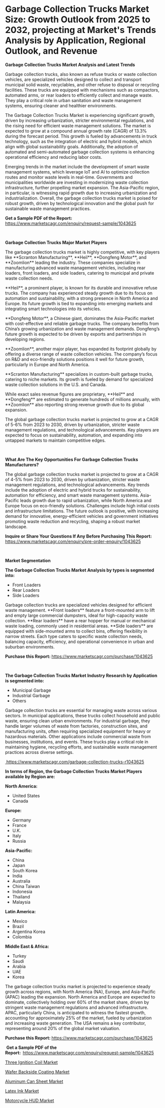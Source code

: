 <p><h1>Garbage Collection Trucks Market Size: Growth Outlook from 2025 to 2032, projecting at Market's Trends Analysis by Application, Regional Outlook, and Revenue</h1></p><p><strong>Garbage Collection Trucks Market Analysis and Latest Trends</strong></p>
<p><p>Garbage collection trucks, also known as refuse trucks or waste collection vehicles, are specialized vehicles designed to collect and transport municipal solid waste, recyclables, and other refuse to disposal or recycling facilities. These trucks are equipped with mechanisms such as compactors, automated arms, or rear loaders to efficiently collect and manage waste. They play a critical role in urban sanitation and waste management systems, ensuring cleaner and healthier environments.</p><p>The Garbage Collection Trucks Market is experiencing significant growth, driven by increasing urbanization, stricter environmental regulations, and the rising need for efficient waste management solutions. The market is expected to grow at a compound annual growth rate (CAGR) of 13.3% during the forecast period. This growth is fueled by advancements in truck technology, such as the integration of electric and hybrid models, which align with global sustainability goals. Additionally, the adoption of automated and semi-automated garbage collection systems is enhancing operational efficiency and reducing labor costs.</p><p>Emerging trends in the market include the development of smart waste management systems, which leverage IoT and AI to optimize collection routes and monitor waste levels in real-time. Governments and municipalities worldwide are investing in modernizing waste collection infrastructure, further propelling market expansion. The Asia-Pacific region, in particular, is witnessing rapid growth due to increasing urbanization and industrialization. Overall, the garbage collection trucks market is poised for robust growth, driven by technological innovation and the global push for sustainable waste management practices.</p></p>
<p><strong>Get a Sample PDF of the Report:&nbsp;</strong> <a href="https://www.marketscagr.com/enquiry/request-sample/1043625?utm_campaign=1920&utm_medium=2&utm_source=Github&utm_content=ia&utm_term=21012025&utm_id=garbage-collection-trucks">https://www.marketscagr.com/enquiry/request-sample/1043625</a></p>
<p>&nbsp;</p>
<p><strong>Garbage Collection Trucks Major Market Players</strong></p>
<p><p>The garbage collection trucks market is highly competitive, with key players like **Scranton Manufacturing**, **Heil**, **Dongfeng Motor**, and **Zoomlion** leading the industry. These companies specialize in manufacturing advanced waste management vehicles, including rear loaders, front loaders, and side loaders, catering to municipal and private waste collection needs.</p><p>**Heil**, a prominent player, is known for its durable and innovative refuse trucks. The company has experienced steady growth due to its focus on automation and sustainability, with a strong presence in North America and Europe. Its future growth is tied to expanding into emerging markets and integrating smart technologies into its vehicles.</p><p>**Dongfeng Motor**, a Chinese giant, dominates the Asia-Pacific market with cost-effective and reliable garbage trucks. The company benefits from China’s growing urbanization and waste management demands. Dongfeng’s future growth is expected to be driven by exports and partnerships in developing regions.</p><p>**Zoomlion**, another major player, has expanded its footprint globally by offering a diverse range of waste collection vehicles. The company’s focus on R&D and eco-friendly solutions positions it well for future growth, particularly in Europe and North America.</p><p>**Scranton Manufacturing** specializes in custom-built garbage trucks, catering to niche markets. Its growth is fueled by demand for specialized waste collection solutions in the U.S. and Canada.</p><p>While exact sales revenue figures are proprietary, **Heil** and **Dongfeng** are estimated to generate hundreds of millions annually, with **Zoomlion** also reporting strong revenue growth due to its global expansion.</p><p>The global garbage collection trucks market is projected to grow at a CAGR of 5-6% from 2023 to 2030, driven by urbanization, stricter waste management regulations, and technological advancements. Key players are expected to focus on sustainability, automation, and expanding into untapped markets to maintain competitive edges.</p></p>
<p>&nbsp;</p>
<p><strong>What Are The Key Opportunities For Garbage Collection Trucks Manufacturers?</strong></p>
<p><p>The global garbage collection trucks market is projected to grow at a CAGR of 4-5% from 2023 to 2030, driven by urbanization, stricter waste management regulations, and technological advancements. Key trends include the adoption of electric and hybrid trucks for sustainability, automation for efficiency, and smart waste management systems. Asia-Pacific leads growth due to rapid urbanization, while North America and Europe focus on eco-friendly solutions. Challenges include high initial costs and infrastructure limitations. The future outlook is positive, with increasing demand for innovative, energy-efficient vehicles and government initiatives promoting waste reduction and recycling, shaping a robust market landscape.</p></p>
<p><strong>Inquire or Share Your Questions If Any Before Purchasing This Report:</strong> <a href="https://www.marketscagr.com/enquiry/pre-order-enquiry/1043625?utm_campaign=1920&utm_medium=2&utm_source=Github&utm_content=ia&utm_term=21012025&utm_id=garbage-collection-trucks">https://www.marketscagr.com/enquiry/pre-order-enquiry/1043625</a></p>
<p>&nbsp;</p>
<p><strong>Market Segmentation</strong></p>
<p><strong>The Garbage Collection Trucks Market Analysis by types is segmented into:</strong></p>
<p><ul><li>Front Loaders</li><li>Rear Loaders</li><li>Side Loaders</li></ul></p>
<p><p>Garbage collection trucks are specialized vehicles designed for efficient waste management. **Front loaders** feature a front-mounted arm to lift and empty large commercial dumpsters, ideal for high-capacity waste collection. **Rear loaders** have a rear hopper for manual or mechanical waste loading, commonly used in residential areas. **Side loaders** are equipped with side-mounted arms to collect bins, offering flexibility in narrow streets. Each type caters to specific waste collection needs, balancing capacity, efficiency, and operational convenience in urban and suburban environments.</p></p>
<p><strong>Purchase this Report:&nbsp;</strong><a href="https://www.marketscagr.com/purchase/1043625?utm_campaign=1920&utm_medium=2&utm_source=Github&utm_content=ia&utm_term=21012025&utm_id=garbage-collection-trucks">https://www.marketscagr.com/purchase/1043625</a></p>
<p>&nbsp;</p>
<p><strong>The Garbage Collection Trucks Market Industry Research by Application is segmented into:</strong></p>
<p><ul><li>Municipal Garbage</li><li>Industrial Garbage</li><li>Others</li></ul></p>
<p><p>Garbage collection trucks are essential for managing waste across various sectors. In municipal applications, these trucks collect household and public waste, ensuring clean urban environments. For industrial garbage, they handle larger volumes of waste from factories, construction sites, and manufacturing units, often requiring specialized equipment for heavy or hazardous materials. Other applications include commercial waste from businesses, institutions, and events. These trucks play a critical role in maintaining hygiene, recycling efforts, and sustainable waste management practices across diverse settings.</p></p>
<p><a href="https://www.marketscagr.com/garbage-collection-trucks-r1043625?utm_campaign=1920&utm_medium=2&utm_source=Github&utm_content=ia&utm_term=21012025&utm_id=garbage-collection-trucks">&nbsp;https://www.marketscagr.com/garbage-collection-trucks-r1043625</a></p>
<p><strong>In terms of Region, the Garbage Collection Trucks Market Players available by Region are:</strong></p>
<p>
    <p> <strong> North America: </strong>
        <ul>
            <li>United States</li>
            <li>Canada</li>
        </ul>
        </p> 
    <p> <strong> Europe: </strong>
        <ul>
            <li>Germany</li>
            <li>France</li>
            <li>U.K.</li>
            <li>Italy</li>
            <li>Russia</li>
        </ul>
        </p> 
    <p> <strong> Asia-Pacific: </strong>
        <ul>
            <li>China</li>
            <li>Japan</li>
            <li>South Korea</li>
            <li>India</li>
            <li>Australia</li>
            <li>China Taiwan</li>
            <li>Indonesia</li>
            <li>Thailand</li>
            <li>Malaysia</li>
        </ul>
        </p> 
    <p> <strong> Latin America: </strong>
        <ul>
            <li>Mexico</li>
            <li>Brazil</li>
            <li>Argentina Korea</li>
            <li>Colombia</li>
        </ul>
        </p> 
    <p> <strong> Middle East & Africa: </strong>
        <ul>
            <li>Turkey</li>
            <li>Saudi</li>
            <li>Arabia</li>
            <li>UAE</li>
            <li>Korea</li>
        </ul>
    </p>
    </p>
<p><p>The garbage collection trucks market is projected to experience steady growth across regions, with North America (NA), Europe, and Asia-Pacific (APAC) leading the expansion. North America and Europe are expected to dominate, collectively holding over 60% of the market share, driven by stringent waste management regulations and advanced infrastructure. APAC, particularly China, is anticipated to witness the fastest growth, accounting for approximately 25% of the market, fueled by urbanization and increasing waste generation. The USA remains a key contributor, representing around 20% of the global market valuation.</p></p>
<p><strong>Purchase this Report: </strong><a href="https://www.marketscagr.com/purchase/1043625?utm_campaign=1920&utm_medium=2&utm_source=Github&utm_content=ia&utm_term=21012025&utm_id=garbage-collection-trucks">https://www.marketscagr.com/purchase/1043625</a></p>
<p>&nbsp;<strong>Get a Sample PDF of the Report:&nbsp;&nbsp;</strong><a href="https://www.marketscagr.com/enquiry/request-sample/1043625?utm_campaign=1920&utm_medium=2&utm_source=Github&utm_content=ia&utm_term=21012025&utm_id=garbage-collection-trucks">https://www.marketscagr.com/enquiry/request-sample/1043625</a></p>
<p><strong></strong></p>
<p><p><a href="https://www.linkedin.com/pulse/current-valuation-of104-cagr-report-provides-thorough-850zf?utm_campaign=1920&utm_medium=2&utm_source=Github&utm_content=ia&utm_term=21012025&utm_id=garbage-collection-trucks">Three Ignition Coil Market</a></p><p><a href="https://www.linkedin.com/pulse/comprehensive-wafer-backside-coating-market-report-s2b4c?utm_campaign=1920&utm_medium=2&utm_source=Github&utm_content=ia&utm_term=21012025&utm_id=garbage-collection-trucks">Wafer Backside Coating Market</a></p><p><a href="https://www.linkedin.com/pulse/53-growth-expected-aluminum-can-sheet-market-between-s7q0c?utm_campaign=1920&utm_medium=2&utm_source=Github&utm_content=ia&utm_term=21012025&utm_id=garbage-collection-trucks">Aluminum Can Sheet Market</a></p><p><a href="https://www.linkedin.com/pulse/decoding-latex-ink-market-signals-growth-algorithms-2025-2032-8vu1f?utm_campaign=1920&utm_medium=2&utm_source=Github&utm_content=ia&utm_term=21012025&utm_id=garbage-collection-trucks">Latex Ink Market</a></p><p><a href="https://github.com/ChiragRP21/Market-Research-Report-List-7/blob/main/motorcycle-hud-market.md?utm_campaign=1920&utm_medium=2&utm_source=Github&utm_content=ia&utm_term=21012025&utm_id=garbage-collection-trucks">Motorcycle HUD Market</a></p></p>